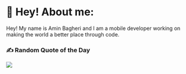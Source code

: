 # 💫 Hey! About me:
Hey! My name is Amin Bagheri and I am a mobile developer working on making the world a better place through code.

### ✍️ Random Quote of the Day
![](https://quotes-github-readme.vercel.app/api?type=horizontal&theme=gruvbox)

